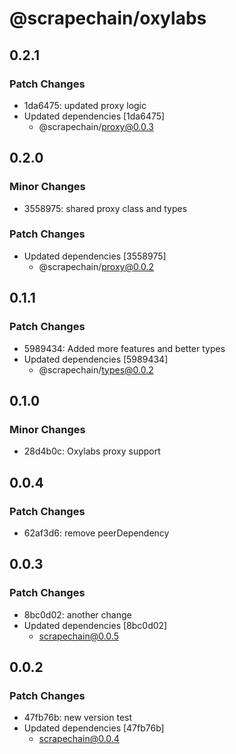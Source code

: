 # @scrapechain/oxylabs

## 0.2.1

### Patch Changes

- 1da6475: updated proxy logic
- Updated dependencies [1da6475]
  - @scrapechain/proxy@0.0.3

## 0.2.0

### Minor Changes

- 3558975: shared proxy class and types

### Patch Changes

- Updated dependencies [3558975]
  - @scrapechain/proxy@0.0.2

## 0.1.1

### Patch Changes

- 5989434: Added more features and better types
- Updated dependencies [5989434]
  - @scrapechain/types@0.0.2

## 0.1.0

### Minor Changes

- 28d4b0c: Oxylabs proxy support

## 0.0.4

### Patch Changes

- 62af3d6: remove peerDependency

## 0.0.3

### Patch Changes

- 8bc0d02: another change
- Updated dependencies [8bc0d02]
  - scrapechain@0.0.5

## 0.0.2

### Patch Changes

- 47fb76b: new version test
- Updated dependencies [47fb76b]
  - scrapechain@0.0.4
